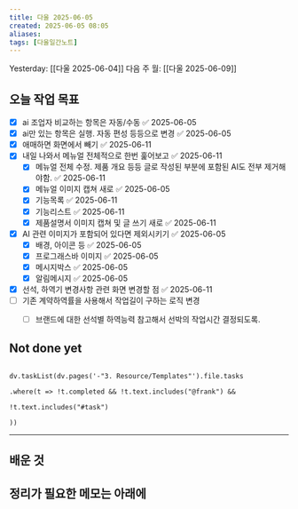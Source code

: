 ```yaml
---
title: 다울 2025-06-05
created: 2025-06-05 08:05
aliases: 
tags: [다울일간노트]
---
```


Yesterday: [[다울 2025-06-04]] 
다음 주 월: [[다울 2025-06-09]] 

## 오늘 작업 목표
- [x] ai 조업자 비교하는 항목은 자동/수동 ✅ 2025-06-05
- [x] ai만 있는 항목은 실행. 자동 편성 등등으로 변경 ✅ 2025-06-05
- [x] 애매하면 화면에서 빼기 ✅ 2025-06-11
- [x] 내일 나와서 메뉴얼 전체적으로 한번 훑어보고 ✅ 2025-06-11
	- [x] 메뉴얼 전체 수정. 제품 개요 등등 글로 작성된 부분에 포함된 AI도 전부 제거해야함. ✅ 2025-06-11
	- [x] 메뉴얼 이미지 캡쳐 새로 ✅ 2025-06-05
	- [x] 기능목록 ✅ 2025-06-11
	- [x] 기능리스트 ✅ 2025-06-11
	- [x] 제품설명서 이미지 캡쳐 및 글 쓰기 새로 ✅ 2025-06-11
- [x] AI 관련 이미지가 포함되어 있다면 제외시키기 ✅ 2025-06-05
	- [x] 배경, 아이콘 등 ✅ 2025-06-05
	- [x] 프로그래스바 이미지 ✅ 2025-06-05
	- [x] 메시지박스 ✅ 2025-06-05
	- [x] 알림메시지 ✅ 2025-06-05
- [x] 선석, 하역기 변경사항 관련 화면 변경할 점 ✅ 2025-06-11
- [ ] 기존 계약하역률을 사용해서 작업길이 구하는 로직 변경
	- [ ] 브랜드에 대한 선석별 하역능력 참고해서 선박의 작업시간 결정되도록.


## Not done yet

```dataviewjs

dv.taskList(dv.pages('-"3. Resource/Templates"').file.tasks

.where(t => !t.completed && !t.text.includes("@frank") &&

!t.text.includes("#task")

))

```

---

## 배운 것




## 정리가 필요한 메모는 아래에



